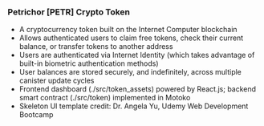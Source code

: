 <h3> Petrichor [PETR] Crypto Token </h3>
<ul> 
  <li> A cryptocurrency token built on the Internet Computer blockchain </li>
  <li> Allows authenticated users to claim free tokens, check their current balance, or transfer tokens to another address </li>
  <li> Users are authenticated via Internet Identity (which takes advantage of built-in biometric authentication methods) </li>
  <li> User balances are stored securely, and indefinitely, across multiple canister update cycles </li>
  <li> Frontend dashboard (./src/token_assets) powered by React.js; backend smart contract (./src/token) implemented in Motoko </li>
  <li> Skeleton UI template credit: Dr. Angela Yu, Udemy Web Development Bootcamp </li>
</ul>
